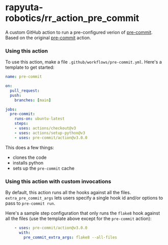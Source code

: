 rapyuta-robotics/rr_action_pre_commit
=================

A custom GitHub action to run a pre-configured verion of 
[pre-commit](https://pre-commit.com). Based on the original
[pre-commit](https://github.com/pre-commit/action) action.

### Using this action

To use this action, make a file `.github/workflows/pre-commit.yml`.  Here's a
template to get started:

```yaml
name: pre-commit

on:
  pull_request:
  push:
    branches: [main]

jobs:
  pre-commit:
    runs-on: ubuntu-latest
    steps:
    - uses: actions/checkout@v3
    - uses: actions/setup-python@v3
    - uses: pre-commit/action@v3.0.0
```

This does a few things:

- clones the code
- installs python
- sets up the `pre-commit` cache

### Using this action with custom invocations

By default, this action runs all the hooks against all the files. `extra_pre_commit_args`
lets users specify a single hook id and/or options to pass to `pre-commit run`.

Here's a sample step configuration that only runs the `flake8` hook against all
the files (use the template above except for the `pre-commit` action):

```yaml
    - uses: pre-commit/action@v3.0.0
      with:
        pre_commit_extra_args: flake8 --all-files
```